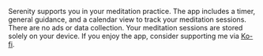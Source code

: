 Serenity supports you in your meditation practice. The app includes a timer, general guidance, and a calendar view to track your meditation sessions. There are no ads or data collection. Your meditation sessions are stored solely on your device. If you enjoy the app, consider supporting me via <a href="https://ko-fi.com/jojo_codes"><u>Ko-fi</u></a>.
